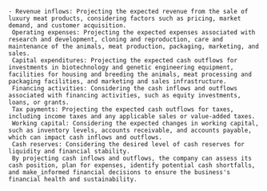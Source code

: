     - Revenue inflows: Projecting the expected revenue from the sale of luxury meat products, considering factors such as pricing, market demand, and customer acquisition.
     Operating expenses: Projecting the expected expenses associated with research and development, cloning and reproduction, care and maintenance of the animals, meat production, packaging, marketing, and sales.
     Capital expenditures: Projecting the expected cash outflows for investments in biotechnology and genetic engineering equipment, facilities for housing and breeding the animals, meat processing and packaging facilities, and marketing and sales infrastructure.
     Financing activities: Considering the cash inflows and outflows associated with financing activities, such as equity investments, loans, or grants.
     Tax payments: Projecting the expected cash outflows for taxes, including income taxes and any applicable sales or value-added taxes.
     Working capital: Considering the expected changes in working capital, such as inventory levels, accounts receivable, and accounts payable, which can impact cash inflows and outflows.
     Cash reserves: Considering the desired level of cash reserves for liquidity and financial stability.
     By projecting cash inflows and outflows, the company can assess its cash position, plan for expenses, identify potential cash shortfalls, and make_informed financial decisions to ensure the business's financial health and sustainability.

